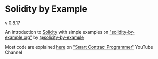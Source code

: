 # Solidity by Example

v 0.8.17

An introduction to [Solidity](https://docs.soliditylang.org/en/v0.8.17/) with simple examples on ["solidity-by-example.org"](https://solidity-by-example.org/) by [@solidity-by-example](https://github.com/solidity-by-example)

Most code are explained [here](https://www.youtube.com/channel/UCJWh7F3AFyQ_x01VKzr9eyA) on ["Smart Contract Programmer"](https://www.youtube.com/@smartcontractprogrammer) YouTube Channel